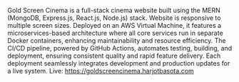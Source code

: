 Gold Screen Cinema is a full-stack cinema website built using the MERN (MongoDB, Express.js, React.js, Node.js) stack. Website is responsive to multiple screen sizes. Deployed on an AWS Virtual Machine, it features a microservices-based architecture where all core services run in separate Docker containers, enhancing maintainability and resource efficiency.
The CI/CD pipeline, powered by GitHub Actions, automates testing, building, and deployment, ensuring consistent quality and rapid feature delivery. Each deployment seamlessly integrates development and production updates for a live system.
Live: https://goldscreencinema.harjotbasota.com
